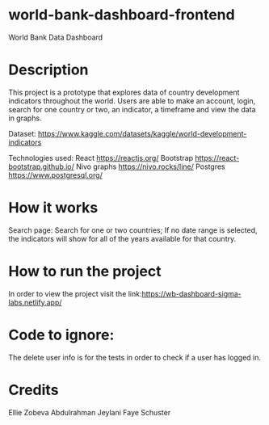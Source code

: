 # world-bank-dashboard-frontend
World Bank Data Dashboard
# Description 
This project is a prototype that explores data of country development indicators throughout the world. Users are able to make an account, login, search for one country or two, an indicator, a timeframe and view the data in graphs.

Dataset: https://www.kaggle.com/datasets/kaggle/world-development-indicators

Technologies used: 
React https://reactjs.org/
Bootstrap https://react-bootstrap.github.io/
Nivo graphs https://nivo.rocks/line/
Postgres https://www.postgresql.org/

# How it works
Search page:
Search for one or two countries;
If no date range is selected, the indicators will show for all of the years available for that country.


# How to run the project

In order to view the project visit the link:https://wb-dashboard-sigma-labs.netlify.app/

# Code to ignore:
The delete user info is for the tests in order to check if a user has logged in.
# Credits
Ellie Zobeva
Abdulrahman Jeylani
Faye Schuster
